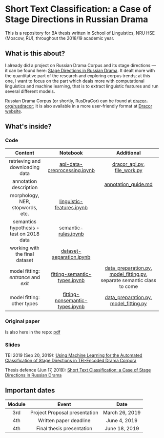 # Short Text Classification: a Case of Stage Directions in Russian Drama
This is a repository for BA thesis written in School of Linguistics, NRU HSE (Moscow, RU), throughout the 2018/19 academic year. 

## What is this about?

I already did a project on Russian Drama Corpus and its stage directions — it can be found here: [Stage Directions in Russian Drama](https://github.com/creaciond/russian-drama). It dealt more with the quantitative part of the research and exploring corpus trends; at this one, I want to focus on the part which deals more with computational linguistics and machine learning, that is to extract linguistic features and run several different models.

Russian Drama Corpus (or shortly, RusDraCor) can be found at [dracor-org/rusdracor](https://github.com/dracor-org/rusdracor); it is also available in a more user-friendly format at [Dracor website](https://dracor.org/rus).

## What's inside?

### Code

|**Content**|**Notebook**|**Additional**|
|:--:|:--:|:--:|
|retrieving and downloading data|[api-data-preprocessing.ipynb](./api-data-preprocessing.ipynb)|[dracor_api.py](./dracor_api.py), [file_work.py](./file_work.py)|
|annotation description||[annotation_guide.md](./annotation_guide.md)|
|morphology, NER, stopwords, etc.|[linguistic-features.ipynb](./linguistic-features.ipynb)||
|semantics hypothesis + test on 2018 data|[semantic-rules.ipynb](./semantic-rules.ipynb)||
|working with the final dataset|[dataset-separation.ipynb](./dataset-separation.ipynb)||
|model fitting: _entrance_  and _exit_|[fitting-semantic-types.ipynb](./fitting-semantic-types.ipynb)|[data_preparation.py](./data_preparation.py), [model_fitting.py](./model_fitting.py), separate semantic class to come|
|model fitting: other types|[fitting-nonsemantic-types.ipynb](./fitting-nonsemantic-types.ipynb)|[data_preparation.py](./data_preparation.py), [model_fitting.py](./model_fitting.py)|

### Original paper

Is also here in the repo: [pdf](./maksimova_dm_short-text-classification-a-case-of-stage-directions-in-russian-drama.pdf)

### Slides

TEI 2019 (Sep 20, 2019): [Using Machine Learning for the Automated Classification of Stage Directions in TEI-Encoded Drama Corpora](https://shorturl.at/jEFJR)

Thesis defence (Jun 17, 2019): [Short Text Classification: a Case of Stage Directions in Russian Drama](./2019-06-17_presentation.pdf)

## Important dates

|**Module**|**Event**                    |**Date**             |
|:--------:|:---------------------------:|:-------------------:|
|3rd       |Project Proposal presentation|March 26, 2019|
|4th       |Written paper deadline       |June 4, 2019|
|4th       |Final thesis presentation    |June 18, 2019|
